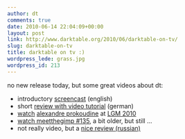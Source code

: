```yaml
---
author: dt
comments: true
date: 2010-06-14 22:04:09+00:00
layout: post
link: http://www.darktable.org/2010/06/darktable-on-tv/
slug: darktable-on-tv
title: darktable on tv :)
wordpress_lede: grass.jpg
wordpress_id: 213
---
```


no new release today, but some great videos about dt:

* introductory [screencast](https://encrypted.pcode.nl/blog/2010/07/15/darktable-overview-screencast/) (english)
* short [review with video tutorial](http://www.shutter-speed.ch/wordpress/?p=1590) (german)
* [watch](http://river-valley.tv/digital-photography-workflow-on-linux-with-darktable/) [alexandre prokoudine](http://prokoudine.info/) at [LGM 2010](https://libregraphicsmeeting.org/2010/)
* [watch meetthegimp #135](https://meetthegimp.org/episode-135-darktable/), a bit older, but still ...
* not really video, but a [nice review (russian)](http://linuxgraphics.ru/articles.php?article_id=93)


